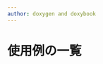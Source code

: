 ```yaml
---
author: doxygen and doxybook
---
```


<!-- IMPORTANT: This is an AUTOMATICALLY GENERATED file by doxygen and doxybook. Manual edits are NOT allowed. -->

# 使用例の一覧
